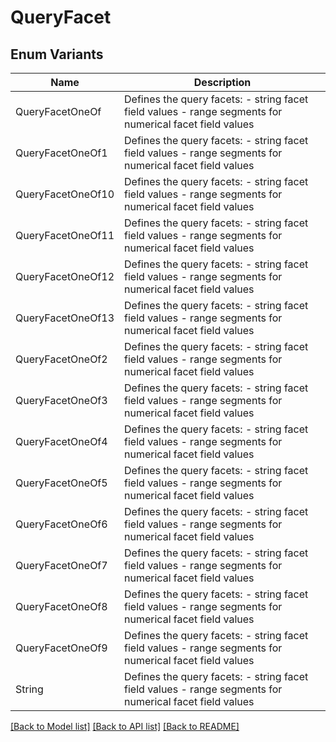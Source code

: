 # QueryFacet

## Enum Variants

| Name | Description |
|---- | -----|
| QueryFacetOneOf | Defines the query facets: - string facet field values - range segments for numerical facet field values |
| QueryFacetOneOf1 | Defines the query facets: - string facet field values - range segments for numerical facet field values |
| QueryFacetOneOf10 | Defines the query facets: - string facet field values - range segments for numerical facet field values |
| QueryFacetOneOf11 | Defines the query facets: - string facet field values - range segments for numerical facet field values |
| QueryFacetOneOf12 | Defines the query facets: - string facet field values - range segments for numerical facet field values |
| QueryFacetOneOf13 | Defines the query facets: - string facet field values - range segments for numerical facet field values |
| QueryFacetOneOf2 | Defines the query facets: - string facet field values - range segments for numerical facet field values |
| QueryFacetOneOf3 | Defines the query facets: - string facet field values - range segments for numerical facet field values |
| QueryFacetOneOf4 | Defines the query facets: - string facet field values - range segments for numerical facet field values |
| QueryFacetOneOf5 | Defines the query facets: - string facet field values - range segments for numerical facet field values |
| QueryFacetOneOf6 | Defines the query facets: - string facet field values - range segments for numerical facet field values |
| QueryFacetOneOf7 | Defines the query facets: - string facet field values - range segments for numerical facet field values |
| QueryFacetOneOf8 | Defines the query facets: - string facet field values - range segments for numerical facet field values |
| QueryFacetOneOf9 | Defines the query facets: - string facet field values - range segments for numerical facet field values |
| String | Defines the query facets: - string facet field values - range segments for numerical facet field values |

[[Back to Model list]](../README.md#documentation-for-models) [[Back to API list]](../README.md#documentation-for-api-endpoints) [[Back to README]](../README.md)


